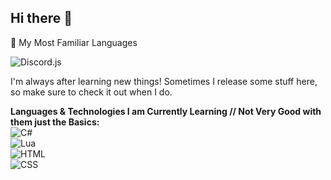 ## Hi there 👋



🔧 My Most Familiar Languages

![Discord.js](https://img.shields.io/badge/Discord.js-JavaScript-F7DF1E?logo=javascript&logoColor=black&color=5865F2&style=flat-square)

I'm always after learning new things! Sometimes I release some stuff here, so make sure to check it out when I do.

**Languages & Technologies I am Currently Learning // Not Very Good with them just the Basics:**  
![C#](https://img.shields.io/badge/C%23-239120?style=flat-square&logo=c-sharp&logoColor=white)  
![Lua](https://img.shields.io/badge/Lua-2C2D72?style=flat-square&logo=lua&logoColor=white)  
![HTML](https://img.shields.io/badge/HTML5-E34F26?style=flat-square&logo=html&logoColor=white)  
![CSS](https://img.shields.io/badge/CSS3-1572B6?style=flat-square&logo=css&logoColor=white)
